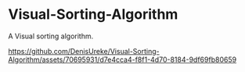# Visual-Sorting-Algorithm
A Visual sorting algorithm.




https://github.com/DenisUreke/Visual-Sorting-Algorithm/assets/70695931/d7e4cca4-f8f1-4d70-8184-9df69fb80659

